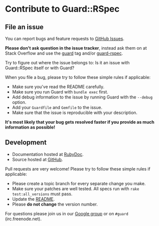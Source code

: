 Contribute to Guard::RSpec
==========================

File an issue
-------------

You can report bugs and feature requests to [GitHub Issues](https://github.com/guard/guard-rspec/issues).

**Please don't ask question in the issue tracker**, instead ask them on at Stack Overflow and use the
[guard](http://stackoverflow.com/questions/tagged/guard) tag and/or [guard-rspec](http://stackoverflow.com/questions/tagged/guard-rspec).

Try to figure out where the issue belongs to: Is it an issue with Guard::RSpec itself or with Guard?

When you file a bug, please try to follow these simple rules if applicable:

* Make sure you've read the README carefully.
* Make sure you run Guard with `bundle exec` first.
* Add debug information to the issue by running Guard with the `--debug` option.
* Add your `Guardfile` and `Gemfile` to the issue.
* Make sure that the issue is reproducible with your description.

**It's most likely that your bug gets resolved faster if you provide as much information as possible!**

Development
-----------

* Documentation hosted at [RubyDoc](http://rubydoc.info/github/guard/guard-rspec/master/frames).
* Source hosted at [GitHub](https://github.com/guard/guard-rspec).

Pull requests are very welcome! Please try to follow these simple rules if applicable:

* Please create a topic branch for every separate change you make.
* Make sure your patches are well tested. All specs run with `rake test:all_versions` must pass.
* Update the [README](https://github.com/guard/guard-rspec/blob/master/README.md).
* Please **do not change** the version number.

For questions please join us in our [Google group](http://groups.google.com/group/guard-dev) or on
`#guard` (irc.freenode.net).
